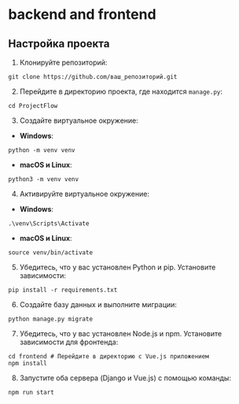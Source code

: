 # backend and frontend

## Настройка проекта

1. Клонируйте репозиторий:
```
git clone https://github.com/ваш_репозиторий.git
```

2. Перейдите в директорию проекта, где находится `manage.py`:
```
cd ProjectFlow
```

3. Создайте виртуальное окружение:
- **Windows**:
```
python -m venv venv
```
- **macOS и Linux**:
```
python3 -m venv venv
```

4. Активируйте виртуальное окружение:
- **Windows**:
```
.\venv\Scripts\Activate
```
- **macOS и Linux**:
```
source venv/bin/activate
```

5. Убедитесь, что у вас установлен Python и pip. Установите зависимости:
```
pip install -r requirements.txt
```

6. Создайте базу данных и выполните миграции:
```
python manage.py migrate
```

7. Убедитесь, что у вас установлен Node.js и npm. Установите зависимости для фронтенда:
```
cd frontend # Перейдите в директорию с Vue.js приложением
npm install
```

8. Запустите оба сервера (Django и Vue.js) с помощью команды:
```
npm run start
```